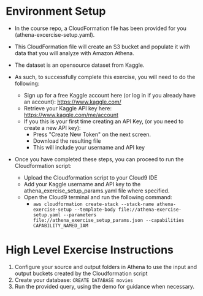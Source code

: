 # Environment Setup 
- In the course repo, a CloudFormation file has been provided for you (athena-excercise-setup.yaml).
- This CloudFormation file will create an S3 bucket and populate it with data that you will analyze with Amazon Athena.
- The dataset is an opensource dataset from Kaggle. 
- As such, to successfully complete this exercise, you will need to do the following:
    - Sign up for a free Kaggle account here (or log in if you already have an account): https://www.kaggle.com/
    - Retrieve your Kaggle API key here: https://www.kaggle.com/me/account
    - If you this is your first time creating an API Key, (or you need to create a new API key):
        - Press "Create New Token" on the next screen.
        - Download the resulting file  
        - This will include your username and API key

- Once you have completed these steps, you can proceed to run the Cloudformation script:
    - Upload the Cloudformation script to your Cloud9 IDE
    - Add your Kaggle username and API key to the athena_exercise_setup_params.yaml file where specified.
    - Open the Cloud9 terminal and run the following command:
        - `aws cloudformation create-stack --stack-name athena-exercise-setup --template-body file://athena-exercise-setup.yaml --parameters file://athena_exercise_setup_params.json --capabilities CAPABILITY_NAMED_IAM`

# High Level Exercise Instructions
1. Configure your source and output folders in Athena to use the input and output buckets created by the Cloudformation script
2. Create your database: `CREATE DATABASE movies`
3. Run the provided query, using the demo for guidance when necessary. 
